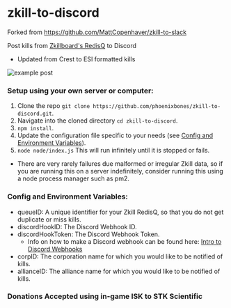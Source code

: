# zkill-to-discord
Forked from https://github.com/MattCopenhaver/zkill-to-slack

Post kills from [Zkillboard's RedisQ](https://github.com/zKillboard/RedisQ) to Discord
* Updated from Crest to ESI formatted kills

![example post](https://github.com/phoenixbones/zkill-to-discord/blob/master/zkill-to-discord.PNG)

### Setup using your own server or computer:

1. Clone the repo `git clone https://github.com/phoenixbones/zkill-to-discord.git`.
2. Navigate into the cloned directory `cd zkill-to-discord`.
3. `npm install`.
4. Update the configuration file specific to your needs (see [Config and Environment Variables](#config-and-environment-variables)).
5. `node node/index.js` This will run infinitely until it is stopped or fails.  
  * There are very rarely failures due malformed or irregular Zkill data, so if you are running this on a server indefinitely, consider running this using a node process manager such as pm2.

### Config and Environment Variables:
* queueID: A unique identifier for your Zkill RedisQ, so that you do not get duplicate or miss kills.
* discordHookID: The Discord Webhook ID. 
* discordHookToken: The Discord Webhook Token.
  * Info on how to make a Discord webhook can be found here: [Intro to Discord Webhooks](https://support.discordapp.com/hc/en-us/articles/228383668)
* corpID: The corporation name for which you would like to be notified of kills.
* allianceID: The alliance name for which you would like to be notified of kills.

### Donations Accepted using in-game ISK to STK Scientific
